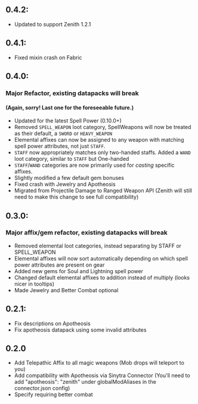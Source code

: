 ## 0.4.2:
- Updated to support Zenith 1.2.1

## 0.4.1:
- Fixed mixin crash on Fabric

## 0.4.0:
### Major Refactor, existing datapacks will break 
#### (Again, sorry! Last one for the foreseeable future.) 
- Updated for the latest Spell Power (0.10.0+)
- Removed `SPELL_WEAPON` loot category, SpellWeapons will now be treated as their default, a `SWORD` or `HEAVY_WEAPON`
- Elemental affixes can now be assigned to any weapon with matching spell power attributes, not just `STAFF`. 
- `STAFF` now appropriately matches only two-handed staffs. Added a `WAND` loot category, similar to `STAFF` but One-handed
- `STAFF`/`WAND` categories are now primarily used for *casting* specific affixes.
- Slightly modified a few default gem bonuses
- Fixed crash with Jewelry and Apotheosis
- Migrated from Projectile Damage to Ranged Weapon API (Zenith will still need to make this change to see full compatibility)

## 0.3.0:
### Major affix/gem refactor, existing datapacks will break
- Removed elemental loot categories, instead separating by STAFF or SPELL_WEAPON
- Elemental affixes will now sort automatically depending on which spell power attributes are present on gear
- Added new gems for Soul and Lightning spell power
- Changed default elemental affixes to addition instead of multiply (looks nicer in tooltips)
- Made Jewelry and Better Combat optional

## 0.2.1:
- Fix descriptions on Apotheosis
- Fix apotheosis datapack using some invalid attributes

## 0.2.0
- Add Telepathic Affix to all magic weapons (Mob drops will teleport to you)
- Add compatibility with Apotheosis via Sinytra Connector (You'll need to add "apotheosis": "zenith" under globalModAliases in the connector.json config)
- Specify requiring better combat